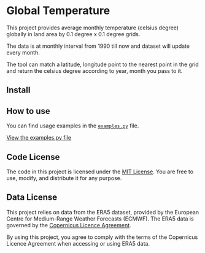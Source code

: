 # Global Temperature

This project provides average monthly temperature (celsius degree) globally in land area by 0.1 degree x 0.1 degree grids.

The data is at monthly interval from 1990 till now and dataset will update every month.

The tool can match a latitude, longitude point to the nearest point in the grid and return the celsius degree according to year, month you pass to it.

## Install


## How to use

You can find usage examples in the [`examples.py`](examples.py) file.

[View the examples.py file](https://github.com/ZacWang15/global-temperature/blob/master/examples.py)


## Code License
The code in this project is licensed under the [MIT License](LICENSE). You are free to use, modify, and distribute it for any purpose.

## Data License
This project relies on data from the ERA5 dataset, provided by the European Centre for Medium-Range Weather Forecasts (ECMWF). The ERA5 data is governed by the [Copernicus Licence Agreement](https://apps.ecmwf.int/datasets/licences/copernicus/).

By using this project, you agree to comply with the terms of the Copernicus Licence Agreement when accessing or using ERA5 data.